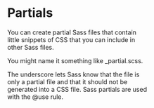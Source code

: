 # Partials  

You can create partial Sass files that contain  
little snippets of CSS that you can include in  
other Sass files.  

You might name it something like _partial.scss.  

The underscore lets Sass know that the file is  
only a partial file and that it should not be  
generated into a CSS file. Sass partials are used  
with the @use rule.  
